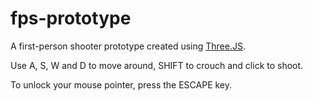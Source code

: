 # fps-prototype
A first-person shooter prototype created using [Three.JS](https://threejs.org/).

Use A, S, W and D to move around, SHIFT to crouch and click to shoot.

To unlock your mouse pointer, press the ESCAPE key.
